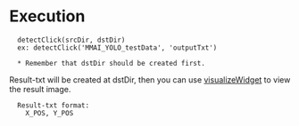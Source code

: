 # Execution
```
  detectClick(srcDir, dstDir)
  ex: detectClick('MMAI_YOLO_testData', 'outputTxt')
  
  * Remember that dstDir should be created first.
```

Result-txt will be created at dstDir, then you can use [visualizeWidget](https://github.com/dasing/visualizeWidget) to view the result image.

```
  Result-txt format:
    X_POS, Y_POS
```
